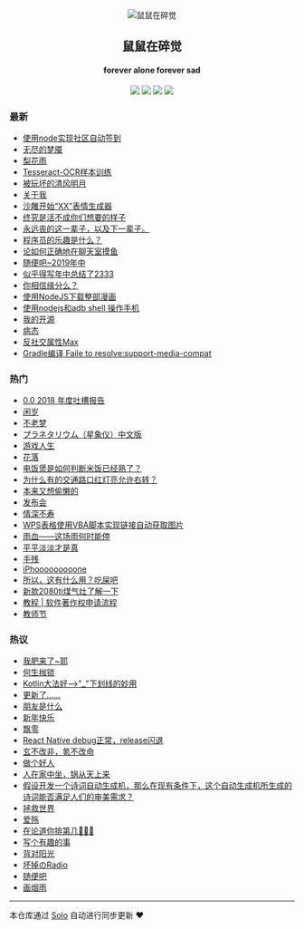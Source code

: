 <p align="center"><img alt="鼠鼠在碎觉" src="https://sszsj.cc:444/images/favicon.png"></p><h2 align="center">
鼠鼠在碎觉
</h2>

<h4 align="center">forever alone forever sad</h4>
<p align="center"><a title="鼠鼠在碎觉" target="_blank" href="https://github.com/csfwff/solo-blog"><img src="https://img.shields.io/github/last-commit/csfwff/solo-blog.svg?style=flat-square&color=FF9900"></a>
<a title="GitHub repo size in bytes" target="_blank" href="https://github.com/csfwff/solo-blog"><img src="https://img.shields.io/github/repo-size/csfwff/solo-blog.svg?style=flat-square"></a>
<a title="Solo Version" target="_blank" href="https://github.com/b3log/solo/releases"><img src="https://img.shields.io/badge/solo-3.6.4-f1e05a.svg?style=flat-square&color=blueviolet"></a>
<a title="Hits" target="_blank" href="https://github.com/b3log/hits"><img src="https://hits.b3log.org/csfwff/solo-blog.svg"></a></p>

### 最新

* [使用node实现社区自动签到](https://sszsj.cc:444/articles/2019/08/19/1566187412149.html)
* [无尽的梦魇](https://sszsj.cc:444/articles/2019/08/16/1565962481242.html)
* [梨花雨](https://sszsj.cc:444/articles/2019/08/09/1565357654227.html)
* [Tesseract-OCR样本训练](https://sszsj.cc:444/articles/2019/08/06/1565096487696.html)
* [被玩坏的清风明月](https://sszsj.cc:444/articles/2019/08/01/1564644492634.html)
* [关于我](https://sszsj.cc:444/articles/2019/07/25/1564066081227.html)
* [沙雕开始“XX”表情生成器](https://sszsj.cc:444/articles/2019/07/24/1563931842680.html)
* [终究是活不成你们想要的样子](https://sszsj.cc:444/articles/2019/07/19/1563541443587.html)
* [永远丧的这一辈子，以及下一辈子。](https://sszsj.cc:444/articles/2019/07/13/1562981330149.html)
* [程序员的乐趣是什么？](https://sszsj.cc:444/articles/2019/07/13/1562980582212.html)
* [论如何正确地在聊天室摸鱼](https://sszsj.cc:444/articles/2019/06/17/1560741788460.html)
* [随便吧~2019年中](https://sszsj.cc:444/articles/2019/05/28/1559042092350.html)
* [似乎得写年中总结了2333](https://sszsj.cc:444/articles/2019/05/22/1558525435723.html)
* [你相信缘分么？](https://sszsj.cc:444/articles/2019/05/17/1558105244933.html)
* [使用NodeJS下载整部漫画](https://sszsj.cc:444/articles/2019/05/13/1557758069371.html)
* [使用nodejs和adb shell 操作手机](https://sszsj.cc:444/articles/2019/05/13/1557755273356.html)
* [我的开源](https://sszsj.cc:444/my-github-repos)
* [病态](https://sszsj.cc:444/articles/2019/04/16/1555421378133.html)
* [反社交属性Max](https://sszsj.cc:444/articles/2019/04/10/1554826279823.html)
* [Gradle编译 Faile to resolve:support-media-compat](https://sszsj.cc:444/articles/2019/04/09/1554788508900.html)

### 热门

* [0.0 2018 年度吐槽报告](https://sszsj.cc:444/articles/2019/01/08/1546941770060.html)
* [闲岁](https://sszsj.cc:444/articles/2018/08/27/1535376564886.html)
* [不老梦](https://sszsj.cc:444/articles/2017/07/05/1533348403558.html)
* [プラネタリウム（星象仪）中文版](https://sszsj.cc:444/articles/2017/07/05/1533348402527.html)
* [游戏人生](https://sszsj.cc:444/articles/2017/07/05/1533348409230.html)
* [花落](https://sszsj.cc:444/articles/2017/07/22/1533348411293.html)
* [电饭煲是如何判断米饭已经熟了？](https://sszsj.cc:444/articles/2017/07/05/1533348410074.html)
* [为什么有的交通路口红灯亮允许右转？](https://sszsj.cc:444/articles/2017/07/05/1533348404152.html)
* [本来又想偷懒的](https://sszsj.cc:444/articles/2018/09/06/1536240300480.html)
* [发布会](https://sszsj.cc:444/articles/2018/09/12/1536757460449.html)
* [情深不寿](https://sszsj.cc:444/articles/2017/07/05/1533348407480.html)
* [WPS表格使用VBA脚本实现链接自动获取图片](https://sszsj.cc:444/articles/2019/02/01/1549029322040.html)
* [雨血——这场雨何时能停](https://sszsj.cc:444/articles/2017/07/05/1533348412480.html)
* [平平淡淡才是真](https://sszsj.cc:444/articles/2018/08/28/1535463278466.html)
* [手残](https://sszsj.cc:444/articles/2018/09/11/1536673111756.html)
* [iPhooooooooone](https://sszsj.cc:444/articles/2018/09/13/1536839435421.html)
* [所以，这有什么用？吃屎吧](https://sszsj.cc:444/articles/2017/07/05/1533348408121.html)
* [新款2080ti煤气灶了解一下](https://sszsj.cc:444/articles/2018/08/21/1534859477167.html)
* [教程 | 软件著作权申请流程](https://sszsj.cc:444/articles/2019/02/18/1550476807887.html)
* [教师节](https://sszsj.cc:444/articles/2018/09/10/1536582237854.html)

### 热议

* [我肥来了~耶](https://sszsj.cc:444/articles/2017/07/04/1533348407761.html)
* [何生枷锁](https://sszsj.cc:444/articles/2017/07/05/1533348404855.html)
* [Kotlin大法好-->"_"下划线的妙用](https://sszsj.cc:444/articles/2019/03/21/1553165686993.html)
* [更新了……](https://sszsj.cc:444/articles/2018/09/19/1537367063132.html)
* [朋友是什么](https://sszsj.cc:444/articles/2017/07/05/1533348408949.html)
* [新年快乐](https://sszsj.cc:444/articles/2019/02/05/1549354187842.html)
* [飘零](https://sszsj.cc:444/articles/2017/08/05/1533348412918.html)
* [React Native debug正常，release闪退](https://sszsj.cc:444/articles/2019/03/14/1552566949418.html)
* [玄不改非，氪不改命](https://sszsj.cc:444/articles/2018/08/26/1535286945932.html)
* [做个好人](https://sszsj.cc:444/articles/2018/08/29/1535549948833.html)
* [人在家中坐，锅从天上来](https://sszsj.cc:444/articles/2018/08/24/1535116338137.html)
* [假设开发一个诗词自动生成机，那么在现有条件下，这个自动生成机所生成的诗词能否满足人们的审美需求？](https://sszsj.cc:444/articles/2017/07/05/1533348405902.html)
* [拯救世界](https://sszsj.cc:444/articles/2018/08/31/1535727300181.html)
* [爱殇](https://sszsj.cc:444/articles/2017/07/05/1533348409511.html)
* [在论道你排第几🤔🤔🤔](https://sszsj.cc:444/articles/2019/03/25/1553522155262.html)
* [写个有趣的事](https://sszsj.cc:444/articles/2017/07/14/1533348406433.html)
* [背对阳光](https://sszsj.cc:444/articles/2017/07/08/1533348410761.html)
* [坏掉のRadio](https://sszsj.cc:444/articles/2017/07/05/1533348407105.html)
* [随便吧](https://sszsj.cc:444/articles/2019/04/08/1554722924806.html)
* [画烟雨](https://sszsj.cc:444/articles/2017/07/05/1533348410464.html)

---

本仓库通过 [Solo](https://github.com/b3log/solo) 自动进行同步更新 ❤️ 